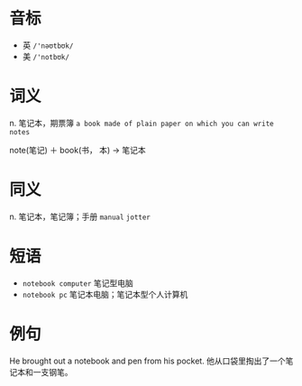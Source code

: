 # 音标

- 英 `/'nəʊtbʊk/`
- 美 `/'notbʊk/`

# 词义

n. 笔记本，期票簿
`a book made of plain paper on which you can write notes`



note(笔记) ＋ book(书， 本) → 笔记本

# 同义

n. 笔记本，笔记簿；手册
`manual` `jotter`

# 短语

- `notebook computer` 笔记型电脑
- `notebook pc` 笔记本电脑；笔记本型个人计算机

# 例句

He brought out a notebook and pen from his pocket.
他从口袋里掏出了一个笔记本和一支钢笔。


